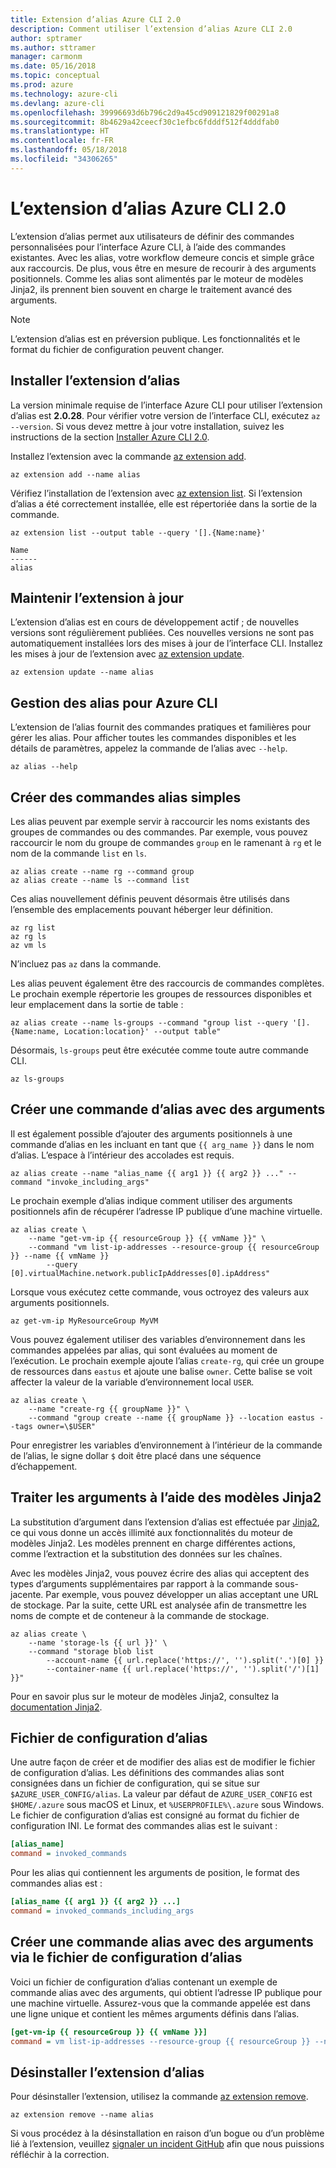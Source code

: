 ```yaml
---
title: Extension d’alias Azure CLI 2.0
description: Comment utiliser l’extension d’alias Azure CLI 2.0
author: sptramer
ms.author: sttramer
manager: carmonm
ms.date: 05/16/2018
ms.topic: conceptual
ms.prod: azure
ms.technology: azure-cli
ms.devlang: azure-cli
ms.openlocfilehash: 39996693d6b796c2d9a45cd909121829f00291a8
ms.sourcegitcommit: 8b4629a42ceecf30c1efbc6fdddf512f4dddfab0
ms.translationtype: HT
ms.contentlocale: fr-FR
ms.lasthandoff: 05/18/2018
ms.locfileid: "34306265"
---
```

# <a name="the-azure-cli-20-alias-extension"></a>L’extension d’alias Azure CLI 2.0

L’extension d’alias permet aux utilisateurs de définir des commandes personnalisées pour l’interface Azure CLI, à l’aide des commandes existantes. Avec les alias, votre workflow demeure concis et simple grâce aux raccourcis. De plus, vous être en mesure de recourir à des arguments positionnels. Comme les alias sont alimentés par le moteur de modèles Jinja2, ils prennent bien souvent en charge le traitement avancé des arguments.

> [!NOTE]
> L’extension d’alias est en préversion publique. Les fonctionnalités et le format du fichier de configuration peuvent changer.

## <a name="install-the-alias-extension"></a>Installer l’extension d’alias

La version minimale requise de l’interface Azure CLI pour utiliser l’extension d’alias est **2.0.28**. Pour vérifier votre version de l’interface CLI, exécutez `az --version`. Si vous devez mettre à jour votre installation, suivez les instructions de la section [Installer Azure CLI 2.0](./install-azure-cli.md).

Installez l’extension avec la commande [az extension add](/cli/azure/extension#az-extension-add).

```azurecli-interactive
az extension add --name alias
```

Vérifiez l’installation de l’extension avec [az extension list](/cli/azure/extension#az-extension-list). Si l’extension d’alias a été correctement installée, elle est répertoriée dans la sortie de la commande.

```azurecli-interactive
az extension list --output table --query '[].{Name:name}'
```

```output
Name
------
alias
```

## <a name="keep-the-extension-up-to-date"></a>Maintenir l’extension à jour

L’extension d’alias est en cours de développement actif ; de nouvelles versions sont régulièrement publiées. Ces nouvelles versions ne sont pas automatiquement installées lors des mises à jour de l’interface CLI. Installez les mises à jour de l’extension avec [az extension update](/cli/azure/extension#az-extension-update).

```azurecli-interactive
az extension update --name alias
```

## <a name="manage-aliases-for-the-azure-cli"></a>Gestion des alias pour Azure CLI

L’extension de l’alias fournit des commandes pratiques et familières pour gérer les alias. Pour afficher toutes les commandes disponibles et les détails de paramètres, appelez la commande de l’alias avec `--help`.

```azurecli-interactive
az alias --help
```

## <a name="create-simple-alias-commands"></a>Créer des commandes alias simples

Les alias peuvent par exemple servir à raccourcir les noms existants des groupes de commandes ou des commandes. Par exemple, vous pouvez raccourcir le nom du groupe de commandes `group` en le ramenant à `rg` et le nom de la commande `list` en `ls`.

```azurecli-interactive
az alias create --name rg --command group
az alias create --name ls --command list
```

Ces alias nouvellement définis peuvent désormais être utilisés dans l’ensemble des emplacements pouvant héberger leur définition.

```azurecli-interactive
az rg list
az rg ls
az vm ls
```

N’incluez pas `az` dans la commande.

Les alias peuvent également être des raccourcis de commandes complètes. Le prochain exemple répertorie les groupes de ressources disponibles et leur emplacement dans la sortie de table :

```azurecli-interactive
az alias create --name ls-groups --command "group list --query '[].{Name:name, Location:location}' --output table"
```

Désormais, `ls-groups` peut être exécutée comme toute autre commande CLI.

```azurecli-interactive
az ls-groups
```

## <a name="create-an-alias-command-with-arguments"></a>Créer une commande d’alias avec des arguments

Il est également possible d’ajouter des arguments positionnels à une commande d’alias en les incluant en tant que `{{ arg_name }}` dans le nom d’alias. L’espace à l’intérieur des accolades est requis.

```azurecli-interactive
az alias create --name "alias_name {{ arg1 }} {{ arg2 }} ..." --command "invoke_including_args"
```

Le prochain exemple d’alias indique comment utiliser des arguments positionnels afin de récupérer l’adresse IP publique d’une machine virtuelle.

```azurecli-interactive
az alias create \
    --name "get-vm-ip {{ resourceGroup }} {{ vmName }}" \
    --command "vm list-ip-addresses --resource-group {{ resourceGroup }} --name {{ vmName }}
        --query [0].virtualMachine.network.publicIpAddresses[0].ipAddress"
```

Lorsque vous exécutez cette commande, vous octroyez des valeurs aux arguments positionnels.

```azurecli-interactive
az get-vm-ip MyResourceGroup MyVM
```

Vous pouvez également utiliser des variables d’environnement dans les commandes appelées par alias, qui sont évaluées au moment de l’exécution. Le prochain exemple ajoute l’alias `create-rg`, qui crée un groupe de ressources dans `eastus` et ajoute une balise `owner`. Cette balise se voit affecter la valeur de la variable d’environnement local `USER`.

```azurecli-interactive
az alias create \
    --name "create-rg {{ groupName }}" \
    --command "group create --name {{ groupName }} --location eastus --tags owner=\$USER"
```

Pour enregistrer les variables d’environnement à l’intérieur de la commande de l’alias, le signe dollar `$` doit être placé dans une séquence d’échappement.

## <a name="process-arguments-using-jinja2-templates"></a>Traiter les arguments à l’aide des modèles Jinja2

La substitution d’argument dans l’extension d’alias est effectuée par [Jinja2](http://jinja.pocoo.org/docs/2.10/), ce qui vous donne un accès illimité aux fonctionnalités du moteur de modèles Jinja2. Les modèles prennent en charge différentes actions, comme l’extraction et la substitution des données sur les chaînes.

Avec les modèles Jinja2, vous pouvez écrire des alias qui acceptent des types d’arguments supplémentaires par rapport à la commande sous-jacente. Par exemple, vous pouvez développer un alias acceptant une URL de stockage. Par la suite, cette URL est analysée afin de transmettre les noms de compte et de conteneur à la commande de stockage.

```azurecli-interactive
az alias create \
    --name 'storage-ls {{ url }}' \
    --command "storage blob list
        --account-name {{ url.replace('https://', '').split('.')[0] }}
        --container-name {{ url.replace('https://', '').split('/')[1] }}"
```

Pour en savoir plus sur le moteur de modèles Jinja2, consultez la [documentation Jinja2](http://jinja.pocoo.org/docs/2.10/templates/).

## <a name="alias-configuration-file"></a>Fichier de configuration d’alias

Une autre façon de créer et de modifier des alias est de modifier le fichier de configuration d’alias. Les définitions des commandes alias sont consignées dans un fichier de configuration, qui se situe sur `$AZURE_USER_CONFIG/alias`. La valeur par défaut de `AZURE_USER_CONFIG` est `$HOME/.azure` sous macOS et Linux, et `%USERPROFILE%\.azure` sous Windows. Le fichier de configuration d’alias est consigné au format du fichier de configuration INI. Le format des commandes alias est le suivant :

```ini
[alias_name]
command = invoked_commands
```

Pour les alias qui contiennent les arguments de position, le format des commandes alias est :

```ini
[alias_name {{ arg1 }} {{ arg2 }} ...]
command = invoked_commands_including_args
```

## <a name="create-an-alias-command-with-arguments-via-the-alias-configuration-file"></a>Créer une commande alias avec des arguments via le fichier de configuration d’alias

Voici un fichier de configuration d’alias contenant un exemple de commande alias avec des arguments, qui obtient l’adresse IP publique pour une machine virtuelle. Assurez-vous que la commande appelée est dans une ligne unique et contient les mêmes arguments définis dans l’alias.

```ini
[get-vm-ip {{ resourceGroup }} {{ vmName }}]
command = vm list-ip-addresses --resource-group {{ resourceGroup }} --name {{ vmName }} --query [0].virtualMachine.network.publicIpAddresses[0].ipAddress
```

## <a name="uninstall-the-alias-extension"></a>Désinstaller l’extension d’alias

Pour désinstaller l’extension, utilisez la commande [az extension remove](/cli/azure/extension#az-extension-remove).

```azurecli-interactive
az extension remove --name alias
```

Si vous procédez à la désinstallation en raison d’un bogue ou d’un problème lié à l’extension, veuillez [signaler un incident GitHub](https://github.com/Azure/azure-cli-extensions/issues) afin que nous puissions réfléchir à la correction.
